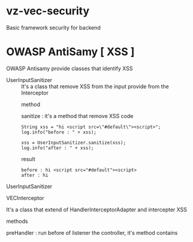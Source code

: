 vz-vec-security
===============
 
Basic framework security for backend 

OWASP AntiSamy [ XSS ]
================

OWASP Antisamy provide classes that identify XSS

<dl>
  <dt>UserInputSanitizer</dt>
  <dd>
It's a class that remove XSS from the input provide from the Interceptor

method

sanitize : it's a method that remove XSS code 

    String xss = "hi <script src=\"#default\"><script>";
    log.info("before : " + xss);

    xss = UserInputSanitizer.sanitize(xss);
    log.info("after : " + xss);
    
result

    before : hi <script src="#default"><script>
    after : hi
  </dd>
</dl>

UserInputSanitizer




VECInterceptor

It's a class that extend of HandlerInterceptorAdapter and intercepter XSS 

methods

preHandler : run before of listener the controller, it's method contains 






